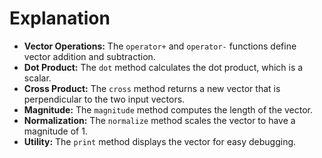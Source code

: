 # Explanation
* **Vector Operations:** The `operator+` and `operator-` functions define vector addition and subtraction.
* **Dot Product:** The `dot` method calculates the dot product, which is a scalar.
* **Cross Product:** The `cross` method returns a new vector that is perpendicular to the two input vectors.
* **Magnitude:** The `magnitude` method computes the length of the vector.
* **Normalization:** The `normalize` method scales the vector to have a magnitude of 1.
* **Utility:** The `print` method displays the vector for easy debugging.